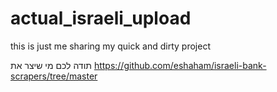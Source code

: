 # actual_israeli_upload
this is just me sharing my quick and dirty project

תודה לכם מי שיצר את 
https://github.com/eshaham/israeli-bank-scrapers/tree/master
